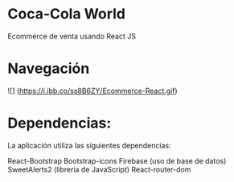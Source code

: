# Coca-Cola World

Ecommerce de venta usando React JS

# Navegación
![] (https://i.ibb.co/ss8B6ZY/Ecommerce-React.gif)


# Dependencias:
La aplicación utiliza las siguientes dependencias:

React-Bootstrap 
Bootstrap-icons 
Firebase (uso de base de datos)
SweetAlerts2 (libreria de JavaScript)
React-router-dom 